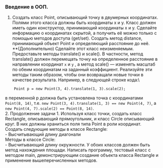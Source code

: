 ### Введение в ООП.

1. Создать класс Point, описывающий точку в двумерных
координатах. Полями этого класса должны быть координаты x и y.
Класс должен иметь один конструктор, принимающий координаты
x и y. Сделайте информацию о координатах скрытой, а получить её
можно только с помощью методов доступа (get/set).
Создать метод distance, принимающий объект Point и определяющий расстояние до неё.\
**(Дополнительно) Сделайте этот класс неизменяемым.
Предоставьте методы translate() и scale().
В частности, метод translate() должен перемещать точку на определенное расстояние
в направлении координат `х` и `у` , а метод scale() — изменять масштаб
по обеим координатам на заданный коэффициент.
Реализуйте эти методы таким образом, чтобы они возвращали новые точки в качестве результата.
Например, в следующей строке кода:\
```
    Point р = new Point(3, 4).translate(1, 3).scale(2);
```
в переменной р должна быть установлена точка с координатами `Point(8, 14)`,
т.е. `new Point(3, 4).translate(1, 3) == new Point(4, 7)`,
а `new Point(4, 7).scale(2) == Point(8, 14)`.\
2. Продолжение задачи 1. Используя класс точки, создать класс Rectangle,
описывающий прямоугольник, и класс Circle описывающий круг.
В них должны храниться поля типа Point в роли координат.\
    Создать следующие методы в классе Rectangle:\
        - Высчитывающий длину диагонали\
    Методы в классе Circle:\
        - Высчитывающий длину окружности.
У обоих классов должен быть метод нахождения площади.
Написать программу, тестовый класс с методом main, демонстрирующим создание
объекта класса Rectangle и применение вышеперечисленных методов.